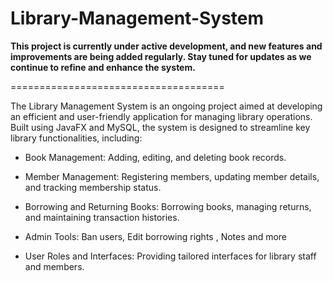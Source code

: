 # Library-Management-System
**This project is currently under active development, and new features and improvements are being added regularly. Stay tuned for updates as we continue to refine and enhance the system.**

=====================================


The Library Management System is an ongoing project aimed at developing an efficient and user-friendly application for managing library operations. Built using JavaFX and MySQL, the system is designed to streamline key library functionalities, including:


 - Book Management: Adding, editing, and deleting book records.

 - Member Management: Registering members, updating member details, and tracking membership status.

 - Borrowing and Returning Books: Borrowing books, managing returns, and
  maintaining transaction histories.

 - Admin Tools: Ban users, Edit borrowing rights , Notes and more

 - User Roles and Interfaces: Providing tailored interfaces for library staff and members.




